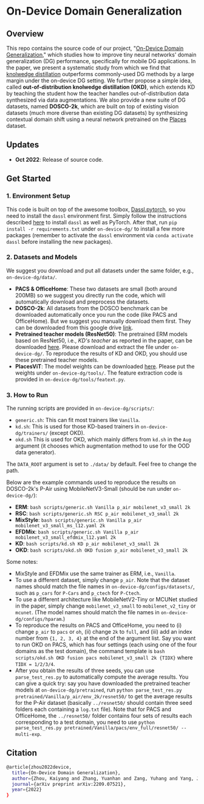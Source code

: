 # On-Device Domain Generalization

## Overview

This repo contains the source code of our project, "[On-Device Domain Generalization](https://arxiv.org/abs/2209.07521)," which studies how to improve tiny neural networks' domain generalization (DG) performance, specifically for mobile DG applications. In the paper, we present a systematic study from which we find that [knolwedge distillation](https://arxiv.org/abs/1503.02531) outperforms commonly-used DG methods by a large margin under the on-device DG setting. We further propose a simple idea, called **out-of-distribution knolwedge distillation (OKD)**, which extends KD by teaching the student how the teacher handles out-of-distribution data synthesized via data augmentations. We also provide a new suite of DG datasets, named **DOSCO-2k**, which are built on top of existing vision datasets (much more diverse than existing DG datasets) by synthesizing contextual domain shift using a neural network pretrained on the [Places](http://places2.csail.mit.edu/) dataset.

## Updates

- **Oct 2022**: Release of source code.

## Get Started

### 1. Environment Setup

This code is built on top of the awesome toolbox, [Dassl.pytorch](https://github.com/KaiyangZhou/Dassl.pytorch), so you need to install the `dassl` environment first. Simply follow the instructions described [here](https://github.com/KaiyangZhou/Dassl.pytorch#installation) to install `dassl` as well as PyTorch. After that, run `pip install -r requirements.txt` under `on-device-dg/` to install a few more packages (remember to activate the `dassl` environment via `conda activate dassl` before installing the new packages).

### 2. Datasets and Models

We suggest you download and put all datasets under the same folder, e.g., `on-device-dg/data/`.

- **PACS & OfficeHome**: These two datasets are small (both around 200MB) so we suggest you directly run the code, which will automatically download and preprocess the datasets.
- **DOSCO-2k**: All datasets from the DOSCO benchmark can be downloaded automatically once you run the code (like PACS and OfficeHome). But we suggest you manually download them first. They can be downloaded from this google drive [link](https://drive.google.com/drive/folders/1QJTz4vJ4Jta6Co6UHYmVnXJUGK1H9-G3?usp=sharing).
- **Pretrained teacher models (ResNet50)**: The pretrained ERM models based on ResNet50, i.e., *KD's teacher* as reported in the paper, can be downloaded [here](https://drive.google.com/file/d/1x7jk8ibhlEsh4RQwrepK-mbg5NflLnQG/view?usp=sharing). Please download and extract the file under `on-device-dg/`. To reproduce the results of KD and OKD, you should use these pretrained teacher models.
- **PlacesViT**: The model weights can be downloaded [here](https://drive.google.com/file/d/1__940fYMzzObU48JP3cveVHbUeexhk23/view?usp=sharing). Please put the weights under `on-device-dg/tools/`. The feature extraction code is provided in `on-device-dg/tools/featext.py`.

### 3. How to Run

The running scripts are provided in `on-device-dg/scripts/`:
- `generic.sh`: This can fit most trainers like `Vanilla`.
- `kd.sh`: This is used for those KD-based trainers in `on-device-dg/trainers/` (except OKD).
- `okd.sh` This is used for OKD, which mainly differs from `kd.sh` in the `Aug` argument (it chooses which augmentation method to use for the OOD data generator).

The `DATA_ROOT` argument is set to `./data/` by default. Feel free to change the path.

Below are the example commands used to reproduce the results on DOSCO-2k's P-Air using MobileNetV3-Small (should be run under `on-device-dg/`):
- **ERM**: `bash scripts/generic.sh Vanilla p_air mobilenet_v3_small 2k`
- **RSC**: `bash scripts/generic.sh RSC p_air mobilenet_v3_small 2k`
- **MixStyle**: `bash scripts/generic.sh Vanilla p_air mobilenet_v3_small_ms_l12.yaml 2k`
- **EFDMix**: `bash scripts/generic.sh Vanilla p_air mobilenet_v3_small_efdmix_l12.yaml 2k`
- **KD**: `bash scripts/kd.sh KD p_air mobilenet_v3_small 2k`
- **OKD**: `bash scripts/okd.sh OKD fusion p_air mobilenet_v3_small 2k`

Some notes:
- MixStyle and EFDMix use the same trainer as ERM, i.e., `Vanilla`.
- To use a different dataset, simply change `p_air`. Note that the dataset names should match the file names in `on-device-dg/configs/datasets/`, such as `p_cars` for `P-Cars` and `p_ctech` for `P-Ctech`.
- To use a different architecture like MobileNetV2-Tiny or MCUNet studied in the paper, simply change `mobilenet_v3_small` to `mobilenet_v2_tiny` or `mcunet`. (The model names should match the file names in `on-device-dg/configs/hparam`.)
- To reproduce the results on PACS and OfficeHome, you need to (i) change `p_air` to `pacs` or `oh`, (ii) change `2k` to `full`, and (iii) add an index number from `{1, 2, 3, 4}` at the end of the argument list. Say you want to run OKD on PACS, which has four settings (each using one of the four domains as the test domain), the command template is `bash scripts/okd.sh OKD fusion pacs mobilenet_v3_small 2k {TIDX}` where `TIDX = 1/2/3/4`.
- After you obtain the results of three seeds, you can use `parse_test_res.py` to automatically compute the average results. You can give a quick try: say you have downloaded the pretrained teacher models at `on-device-dg/pretrained`, run `python parse_test_res.py pretrained/Vanilla/p_air/env_2k/resnet50/` to get the average results for the P-Air dataset (basically `../resnet50/` should contain three seed folders each containing a `log.txt` file). Note that for PACS and OfficeHome, the `../resnet50/` folder contains four sets of results each corresponding to a test domain, you need to use `python parse_test_res.py pretrained/Vanilla/pacs/env_full/resnet50/ --multi-exp`.

## Citation

```bash
@article{zhou2022device,
  title={On-Device Domain Generalization},
  author={Zhou, Kaiyang and Zhang, Yuanhan and Zang, Yuhang and Yang, Jingkang and Loy, Chen Change and Liu, Ziwei},
  journal={arXiv preprint arXiv:2209.07521},
  year={2022}
}
```
